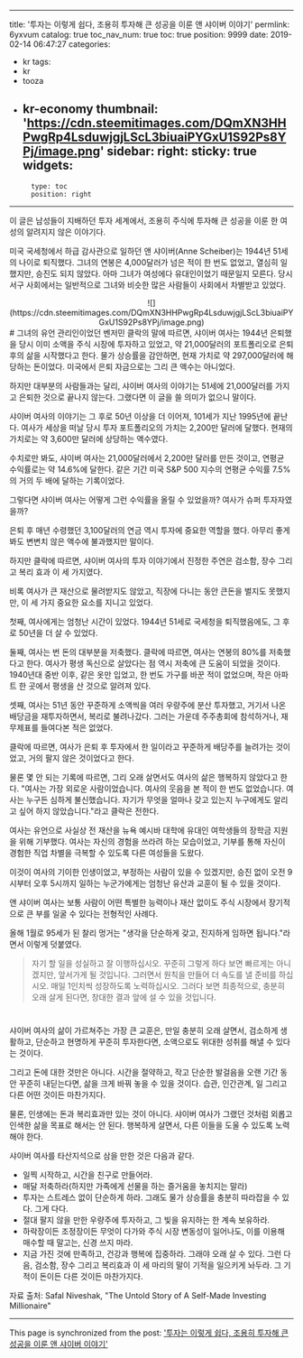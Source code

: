 
---
title: '투자는 이렇게 쉽다, 조용히 투자해 큰 성공을 이룬 앤 샤이버 이야기'
permlink: 6yxvum
catalog: true
toc_nav_num: true
toc: true
position: 9999
date: 2019-02-14 06:47:27
categories:
- kr
tags:
- kr
- tooza
- kr-economy
thumbnail: 'https://cdn.steemitimages.com/DQmXN3HHPwgRp4LsduwjgjLScL3biuaiPYGxU1S92Ps8YPj/image.png'
sidebar:
    right:
        sticky: true
widgets:
    -
        type: toc
        position: right
---


이 글은 남성들이 지배하던 투자 세계에서, 조용히 주식에 투자해 큰 성공을 이룬 한 여성의 알려지지 않은 이야기다.

​미국 국세청에서 하급 감사관으로 일하던 앤 샤이버(Anne Scheiber)는 1944년 51세의 나이로 퇴직했다. 그녀의 연봉은 4,000달러가 넘은 적이 한 번도 없었고, 열심히 일했지만, 승진도 되지 않았다. 아마 그녀가 여성에다 유대인이었기 때문일지 모른다. 당시 서구 사회에서는 일반적으로 그녀와 비슷한 많은 사람들이 사회에서 차별받고 있었다.

<center>
![](https://cdn.steemitimages.com/DQmXN3HHPwgRp4LsduwjgjLScL3biuaiPYGxU1S92Ps8YPj/image.png)
</center>
#
그녀의 유언 관리인이었던 벤저민 클락의 말에 따르면, 샤이버 여사는 1944년 은퇴했을 당시 이미 소액을 주식 시장에 투자하고 있었고, 약 21,000달러의 포트폴리오로 은퇴 후의 삶을 시작했다고 한다. 물가 상승률을 감안하면, 현재 가치로 약 297,000달러에 해당하는 돈이었다. 미국에서 은퇴 자금으로는 그리 큰 액수는 아니었다.

​하지만 대부분의 사람들과는 달리, 샤이버 여사의 이야기는 51세에 21,000달러를 가지고 은퇴한 것으로 끝나지 않는다. 그랬다면 이 글을 쓸 의미가 없으니 말이다.

​샤이버 여사의 이야기는 그 후로 50년 이상을 더 이어져, 101세가 지난 1995년에 끝난다. 여사가 세상을 떠날 당시 투자 포트폴리오의 가치는 2,200만 달러에 달했다. 현재의 가치로는 약 3,600만 달러에 상당하는 액수였다.

​수치로만 봐도, 샤이버 여사는 21,000달러에서 2,200만 달러를 만든 것이고, 연평균 수익률로는 약 14.6%에 달한다. 같은 기간 미국 S&P 500 지수의 연평균 수익률 7.5%의 거의 두 배에 달하는 기록이었다.

그렇다면 샤이버 여사는 어떻게 그런 수익률을 올릴 수 있었을까? 여사가 슈퍼 투자자였을까?

​은퇴 후 매년 수령했던 3,100달러의 연금 역시 투자에 중요한 역할을 했다. 아무리 좋게 봐도 변변치 않은 액수에 불과했지만 말이다.

​하지만 클락에 따르면, 샤이버 여사의 투자 이야기에서 진정한 주연은 검소함, 장수 그리고 복리 효과 이 세 가지였다.

비록 여사가 큰 재산으로 물려받지도 않았고, 직장에 다니는 동안 큰돈을 벌지도 못했지만, 이 세 가지 중요한 요소를 지니고 있었다.

​첫째, 여사에게는 엄청난 시간이 있었다. 1944년 51세로 국세청을 퇴직했음에도, 그 후로 50년을 더 살 수 있었다.

​둘째, 여사는 번 돈의 대부분을 저축했다. 클락에 따르면, 여사는 연봉의 80%를 저축했다고 한다. 여사가 평생 독신으로 살았다는 점 역시 저축에 큰 도움이 되었을 것이다. 1940년대 중반 이후, 같은 옷만 입었고, 한 번도 가구를 바꾼 적이 없었으며, 작은 아파트 한 곳에서 평생을 산 것으로 알려져 있다.

​셋째, 여사는 51년 동안 꾸준하게 소액씩을 여러 우량주에 분산 투자했고, 거기서 나온 배당금을 재투자하면서, 복리로 불려나갔다. 그러는 가운데 주주총회에 참석하거나, 재무제표를 들여다본 적은 없었다.

클락에 따르면, 여사가 은퇴 후 투자에서 한 일이라고 꾸준하게 배당주를 늘려가는 것이었고, 거의 팔지 않은 것이었다고 한다.

​물론 몇 안 되는 기록에 따르면, 그리 오래 살면서도 여사의 삶은 행복하지 않았다고 한다. "여사는 가장 외로운 사람이었습니다. 여사의 웃음을 본 적이 한 번도 없었습니다. 여사는 누구든 심하게 불신했습니다. 자기가 무엇을 얼마나 갖고 있는지 누구에게도 알리고 싶어 하지 않았습니다."라고 클락은 전한다.

​여사는 유언으로 사실상 전 재산을 뉴욕 예시바 대학에 유대인 여학생들의 장학금 지원을 위해 기부했다. 여사는 자신의 경험을 쓰라려 하는 모습이었고, 기부를 통해 자신이 경험한 직업 차별을 극복할 수 있도록 다른 여성들을 도왔다.

이것이 여사의 기이한 인생이었고, 부정하는 사람이 있을 수 있겠지만, 승진 없이 오전 9시부터 오후 5시까지 일하는 누군가에게는 엄청난 유산과 교훈이 될 수 있을 것이다.

​앤 샤이버 여사는 보통 사람이 어떤 특별한 능력이나 재산 없이도 주식 시장에서 장기적으로 큰 부를 일굴 수 있다는 전형적인 사례다.

​올해 1월로 95세가 된 찰리 멍거는 "생각을 단순하게 갖고, 진지하게 임하면 됩니다."라면서 이렇게 덧붙였다.

>자기 할 일을 성실하고 잘 이행하십시오. 꾸준히 그렇게 하다 보면 빠르게는 아니겠지만, 앞서가게 될 것입니다. 그러면서 원칙을 만들어 더 속도를 낼 준비를 하십시오.  매일 1인치씩 성장하도록 노력하십시오. 그러다 보면 최종적으로, 충분히 오래 살게 된다면, 창대한 결과 앞에 설 수 있을 것입니다.
#
샤이버 여사의 삶이 가르쳐주는 가장 큰 교훈은, 만일 충분히 오래 살면서, 검소하게 생활하고, 단순하고 현명하게 꾸준히 투자한다면, 소액으로도 위대한 성취를 해낼 수 있다는 것이다.

​그리고 돈에 대한 것만은 아니다. 시간을 절약하고, 작고 단순한 발걸음을 오랜 기간 동안 꾸준히 내딛는다면, 삶을 크게 바꿔 놓을 수 있을 것이다. 습관, 인간관계, 일 그리고 다른 어떤 것이든 마찬가지다.

물론, 인생에는 돈과 복리효과만 있는 것이 아니다. 샤이버 여사가 그랬던 것처럼 외롭고 인색한 삶을 목표로 해서는 안 된다. 행복하게 살면서, 다른 이들을 도울 수 있도록 노력해야 한다.

​샤이버 여사를 타산지석으로 삼을 만한 것은 다음과 같다.

- 일찍 시작하고, 시간을 친구로 만들어라.
- 매달 저축하라(하지만 가족에게 선물을 하는 즐거움을 놓치지는 말라)
- 투자는 스트레스 없이 단순하게 하라. 그래도 물가 상승률을 충분히 따라잡을 수 있다. 그게 다다.
- 절대 팔지 않을 만한 우량주에 투자하고, 그 빛을 유지하는 한 계속 보유하라.
- 하락장이든 조정장이든 무엇이 다가와 주식 시장 변동성이 일어나도, 이를 이용해 매수할 때 말고는, 신경 쓰지 마라.
- 지금 가진 것에 만족하고, 건강과 행복에 집중하라. 그래야 오래 살 수 있다.
​그런 다음, 검소함, 장수 그리고 복리효과 이 세 마리의 말이 기적을 일으키게 놔두라. 그 기적이 돈이든 다른 것이든 마찬가지다.

​자료 출처: Safal Niveshak, "The Untold Story of A Self-Made Investing Millionaire"

- - -

This page is synchronized from the post: ['투자는 이렇게 쉽다, 조용히 투자해 큰 성공을 이룬 앤 샤이버 이야기'](https://steemit.com/@pius.pius/6yxvum)

